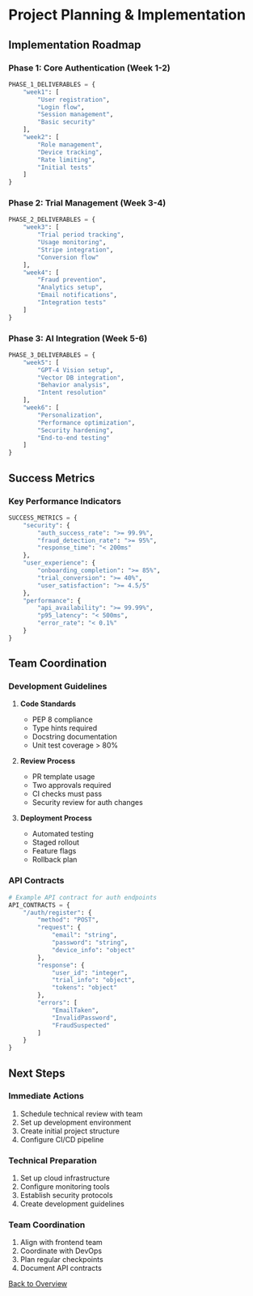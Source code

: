 # Project Planning & Implementation

## Implementation Roadmap

### Phase 1: Core Authentication (Week 1-2)
```python
PHASE_1_DELIVERABLES = {
    "week1": [
        "User registration",
        "Login flow",
        "Session management",
        "Basic security"
    ],
    "week2": [
        "Role management",
        "Device tracking",
        "Rate limiting",
        "Initial tests"
    ]
}
```

### Phase 2: Trial Management (Week 3-4)
```python
PHASE_2_DELIVERABLES = {
    "week3": [
        "Trial period tracking",
        "Usage monitoring",
        "Stripe integration",
        "Conversion flow"
    ],
    "week4": [
        "Fraud prevention",
        "Analytics setup",
        "Email notifications",
        "Integration tests"
    ]
}
```

### Phase 3: AI Integration (Week 5-6)
```python
PHASE_3_DELIVERABLES = {
    "week5": [
        "GPT-4 Vision setup",
        "Vector DB integration",
        "Behavior analysis",
        "Intent resolution"
    ],
    "week6": [
        "Personalization",
        "Performance optimization",
        "Security hardening",
        "End-to-end testing"
    ]
}
```

## Success Metrics

### Key Performance Indicators
```python
SUCCESS_METRICS = {
    "security": {
        "auth_success_rate": ">= 99.9%",
        "fraud_detection_rate": ">= 95%",
        "response_time": "< 200ms"
    },
    "user_experience": {
        "onboarding_completion": ">= 85%",
        "trial_conversion": ">= 40%",
        "user_satisfaction": ">= 4.5/5"
    },
    "performance": {
        "api_availability": ">= 99.99%",
        "p95_latency": "< 500ms",
        "error_rate": "< 0.1%"
    }
}
```

## Team Coordination

### Development Guidelines
1. **Code Standards**
   - PEP 8 compliance
   - Type hints required
   - Docstring documentation
   - Unit test coverage > 80%

2. **Review Process**
   - PR template usage
   - Two approvals required
   - CI checks must pass
   - Security review for auth changes

3. **Deployment Process**
   - Automated testing
   - Staged rollout
   - Feature flags
   - Rollback plan

### API Contracts
```python
# Example API contract for auth endpoints
API_CONTRACTS = {
    "/auth/register": {
        "method": "POST",
        "request": {
            "email": "string",
            "password": "string",
            "device_info": "object"
        },
        "response": {
            "user_id": "integer",
            "trial_info": "object",
            "tokens": "object"
        },
        "errors": [
            "EmailTaken",
            "InvalidPassword",
            "FraudSuspected"
        ]
    }
}
```

## Next Steps

### Immediate Actions
1. Schedule technical review with team
2. Set up development environment
3. Create initial project structure
4. Configure CI/CD pipeline

### Technical Preparation
1. Set up cloud infrastructure
2. Configure monitoring tools
3. Establish security protocols
4. Create development guidelines

### Team Coordination
1. Align with frontend team
2. Coordinate with DevOps
3. Plan regular checkpoints
4. Document API contracts

[Back to Overview](01_overview.md)
